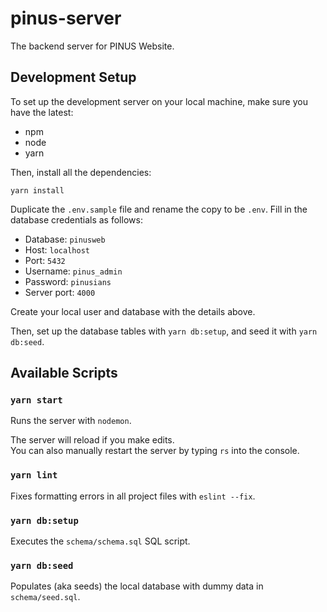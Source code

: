 # pinus-server

The backend server for PINUS Website.

## Development Setup

To set up the development server on your local machine, make sure you have the latest:

- npm
- node
- yarn

Then, install all the dependencies:

```
yarn install
```

Duplicate the `.env.sample` file and rename the copy to be `.env`. Fill in the database credentials as follows:

- Database: `pinusweb`
- Host: `localhost`
- Port: `5432`
- Username: `pinus_admin`
- Password: `pinusians`
- Server port: `4000`

Create your local user and database with the details above.

Then, set up the database tables with `yarn db:setup`, and seed it with `yarn db:seed`.

## Available Scripts

### `yarn start`

Runs the server with `nodemon`.

The server will reload if you make edits.\
You can also manually restart the server by typing `rs` into the console.

### `yarn lint`

Fixes formatting errors in all project files with `eslint --fix`.

### `yarn db:setup`

Executes the `schema/schema.sql` SQL script.

### `yarn db:seed`

Populates (aka seeds) the local database with dummy data in `schema/seed.sql`.
